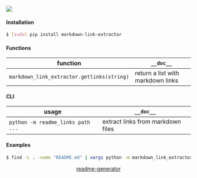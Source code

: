 <!--
https://pypi.org/project/readme-generator/
-->

[![](https://img.shields.io/pypi/pyversions/markdown-link-extractor.svg?longCache=True)](https://pypi.org/project/markdown-link-extractor/)

#### Installation
```bash
$ [sudo] pip install markdown-link-extractor
```

#### Functions
function|`__doc__`
-|-
`markdown_link_extractor.getlinks(string)` |return a list with markdown links

#### CLI
usage|`__doc__`
-|-
`python -m readme_links path ...` |extract links from markdown files

#### Examples
```bash
$ find -L . -name "README.md" | xargs python -m markdown_link_extractor
```

<p align="center">
    <a href="https://pypi.org/project/readme-generator/">readme-generator</a>
</p>